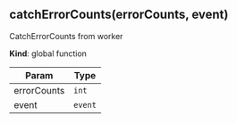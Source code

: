 <a name="catchErrorCounts"></a>

## catchErrorCounts(errorCounts, event)

CatchErrorCounts from worker

**Kind**: global function

| Param       | Type               |
| ----------- | ------------------ |
| errorCounts | <code>int</code>   |
| event       | <code>event</code> |
